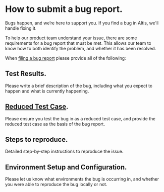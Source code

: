# How to submit a bug report.

Bugs happen, and we’re here to support you. If you find a bug in Altis, we'll handle fixing it.

To help our product team understand your issue, there are some requirements for a bug report that must be met. This allows our team to know how to both identify the problem, and whether it has been resolved.

When [filing a bug report](./getting-help-with-altis.md) please provide all of the following:
## Test Results.

Please write a brief description of the bug, including what you expect to happen and what is currently happening.
## [Reduced Test Case](https://css-tricks.com/reduced-test-cases/).

Please ensure you test the bug in as a reduced test case, and provide the reduced test case as the basis of the bug report.
## Steps to reproduce.

Detailed step-by-step instructions to reproduce the issue.
## Environment Setup and Configuration.

Please let us know what environments the bug is occurring in, and whether you were able to reproduce the bug locally or not.
